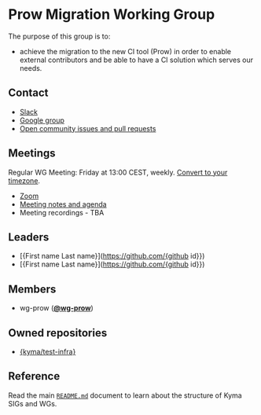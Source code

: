 # Prow Migration Working Group

The purpose of this group is to:
* achieve the migration to the new CI tool (Prow) in order to enable external contributors and be able to have a CI solution which serves our needs.

## Contact

* [Slack](https://kyma-community.slack.com/messages/CD7GJ41QE/)
* [Google group](https://groups.google.com/forum/#!forum/kyma-wg-prow)
* [Open community issues and pull requests](https://github.com/kyma-project/community/labels/wg%2Fprow)

## Meetings

Regular WG Meeting: Friday at 13:00 CEST, weekly. [Convert to your timezone](http://www.thetimezoneconverter.com/?t=13:00&tz=CEST%20%28Central%20European%20Summer%20Time%29).

* [Zoom](https://zoom.us/j/4794339038)
* [Meeting notes and agenda](https://docs.google.com/document/d/1ljEAoCBJXlxx_ATPyvKZ1KoyFOSIBzEAOkN-2H-HhUY)
* Meeting recordings - TBA


## Leaders

* [{First name Last name}](https://github.com/{github id}})
* [{First name Last name}](https://github.com/{github id}})

## Members

* wg-prow (**[@wg-prow](https://github.com/orgs/kyma-project/teams/wg-prow/members)**)

## Owned repositories

* [{kyma/test-infra}](https://github.com/kyma-project/test-infra)

## Reference

Read the main [`README.md`](../README.md) document to learn about the structure of Kyma SIGs and WGs.
